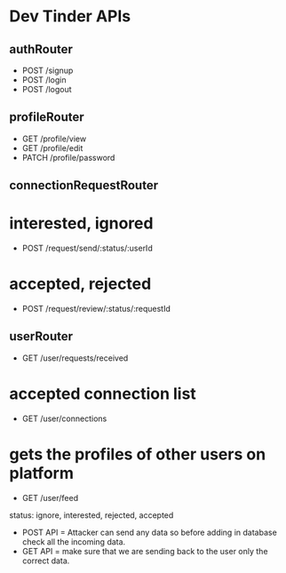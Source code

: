 # Dev Tinder APIs

## authRouter

- POST /signup
- POST /login
- POST /logout

## profileRouter

- GET /profile/view
- GET /profile/edit
- PATCH /profile/password

## connectionRequestRouter

# interested, ignored
- POST /request/send/:status/:userId 

# accepted, rejected
- POST /request/review/:status/:requestId 

## userRouter

- GET /user/requests/received

# accepted connection list
- GET /user/connections 

# gets the profiles of other users on platform
- GET /user/feed   

status: ignore, interested, rejected, accepted


- POST API = Attacker can send any data so before adding in database check all the incoming data.
- GET API = make sure that we are sending back to the user only the correct data.